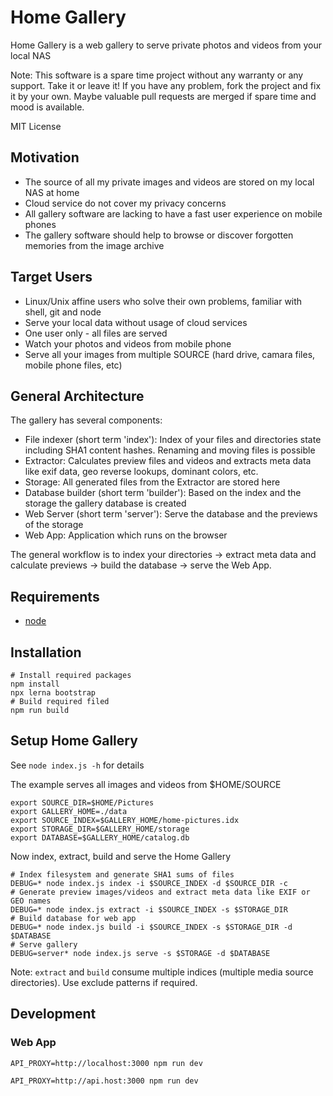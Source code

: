 # Home Gallery

Home Gallery is a web gallery to serve private photos and videos from your local NAS

Note: This software is a spare time project without any warranty or any
support. Take it or leave it! If you have any problem, fork the project and fix
it by your own. Maybe valuable pull requests are merged if spare time and mood
is available.

MIT License

## Motivation

* The source of all my private images and videos are stored on my local NAS at home
* Cloud service do not cover my privacy concerns
* All gallery software are lacking to have a fast user experience on mobile phones
* The gallery software should help to browse or discover forgotten memories from the image archive

## Target Users

* Linux/Unix affine users who solve their own problems, familiar with shell, git and node
* Serve your local data without usage of cloud services
* One user only - all files are served
* Watch your photos and videos from mobile phone
* Serve all your images from multiple SOURCE (hard drive, camara files, mobile phone files, etc)

## General Architecture

The gallery has several components:

* File indexer (short term 'index'): Index of your files and directories state including SHA1 content hashes. Renaming and moving files is possible
* Extractor: Calculates preview files and videos and extracts meta data like exif data, geo reverse lookups, dominant colors, etc.
* Storage: All generated files from the Extractor are stored here
* Database builder (short term 'builder'): Based on the index and the storage the gallery database is created
* Web Server (short term 'server'): Serve the database and the previews of the storage
* Web App: Application which runs on the browser

The general workflow is to index your directories -> extract meta data and calculate previews -> build the database -> serve the Web App.

## Requirements

* [node](https://nodejs.org)

## Installation

```
# Install required packages
npm install
npx lerna bootstrap
# Build required filed
npm run build
```

## Setup Home Gallery

See `node index.js -h` for details

The example serves all images and videos from $HOME/SOURCE

```
export SOURCE_DIR=$HOME/Pictures
export GALLERY_HOME=./data
export SOURCE_INDEX=$GALLERY_HOME/home-pictures.idx
export STORAGE_DIR=$GALLERY_HOME/storage
export DATABASE=$GALLERY_HOME/catalog.db
```

Now index, extract, build and serve the Home Gallery

```
# Index filesystem and generate SHA1 sums of files
DEBUG=* node index.js index -i $SOURCE_INDEX -d $SOURCE_DIR -c
# Generate preview images/videos and extract meta data like EXIF or GEO names
DEBUG=* node index.js extract -i $SOURCE_INDEX -s $STORAGE_DIR
# Build database for web app
DEBUG=* node index.js build -i $SOURCE_INDEX -s $STORAGE_DIR -d $DATABASE
# Serve gallery
DEBUG=server* node index.js serve -s $STORAGE -d $DATABASE
```

Note: `extract` and `build` consume multiple indices (multiple media source directories). Use exclude patterns if required.

## Development

### Web App

```
API_PROXY=http://localhost:3000 npm run dev
```

```
API_PROXY=http://api.host:3000 npm run dev
```
